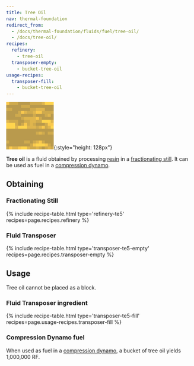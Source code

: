 ```yaml
---
title: Tree Oil
nav: thermal-foundation
redirect_from:
  - /docs/thermal-foundation/fluids/fuel/tree-oil/
  - /docs/tree-oil/
recipes:
  refinery:
    - tree-oil
  transposer-empty:
    - bucket-tree-oil
usage-recipes:
  transposer-fill:
    - bucket-tree-oil
---
```


![Tree oil](/assets/images/thermal-foundation/tree-oil.gif){:style="height: 128px"}


**Tree oil** is a fluid obtained by processing [resin](/docs/thermal-foundation/resin/) in a
[fractionating still](/docs/thermal-expansion/fractionating-still/). It can be used as fuel in a
[compression dynamo](/docs/thermal-expansion/compression-dynamo/).


Obtaining
---------

### Fractionating Still
{% include recipe-table.html type='refinery-te5' recipes=page.recipes.refinery %}

### Fluid Transposer
{% include recipe-table.html type='transposer-te5-empty' recipes=page.recipes.transposer-empty %}


Usage
-----

Tree oil cannot be placed as a block.

### Fluid Transposer ingredient
{% include recipe-table.html type='transposer-te5-fill' recipes=page.usage-recipes.transposer-fill %}

### Compression Dynamo fuel
When used as fuel in a [compression dynamo](/docs/thermal-expansion/compression-dynamo/), a bucket
of tree oil yields 1,000,000 RF.
